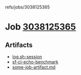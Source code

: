 refs/jobs/3038125365

# Job [3038125365](https://github.com/rokmoln/support-firecloud/runs/3038125365?check_suite_focus=true)

## Artifacts

* [log.sh-session](log.sh-session)
* [sf-ci-echo-benchmark](sf-ci-echo-benchmark)
* [some-job-artifact.md](some-job-artifact.md)

